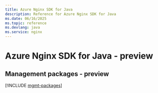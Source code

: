 ```yaml
---
title: Azure Nginx SDK for Java
description: Reference for Azure Nginx SDK for Java
ms.date: 06/16/2025
ms.topic: reference
ms.devlang: java
ms.service: nginx
---
```

# Azure Nginx SDK for Java - preview

## Management packages - preview
[!INCLUDE [mgmt-packages](nginx-mgmt-index.md)]